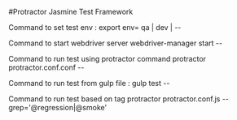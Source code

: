 
#Protractor Jasmine Test Framework

Command to set test env : export env= qa | dev | --

Command to start webdriver server webdriver-manager start --

Command to run test using protractor command protractor protractor.conf.conf --

Command to run test from gulp file : gulp test --

Command to run test based on tag protractor protractor.conf.js --grep='@regression|@smoke'

